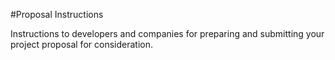 #Proposal Instructions


Instructions to developers and companies for preparing and submitting your project proposal for consideration.
